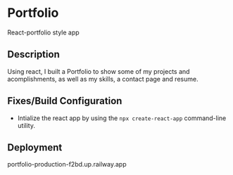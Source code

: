 # Portfolio

React-portfolio style app

## Description

Using react, I built a Portfolio to show some of my projects and acomplishments, as well as my skills, a contact page and resume.

## Fixes/Build Configuration

* Intialize the react app by using the `npx create-react-app` command-line utility.

## Deployment

portfolio-production-f2bd.up.railway.app
